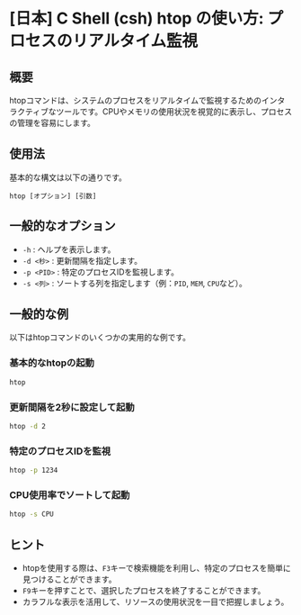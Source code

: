 # [日本] C Shell (csh) htop の使い方: プロセスのリアルタイム監視

## 概要
htopコマンドは、システムのプロセスをリアルタイムで監視するためのインタラクティブなツールです。CPUやメモリの使用状況を視覚的に表示し、プロセスの管理を容易にします。

## 使用法
基本的な構文は以下の通りです。

```
htop [オプション] [引数]
```

## 一般的なオプション
- `-h` : ヘルプを表示します。
- `-d <秒>` : 更新間隔を指定します。
- `-p <PID>` : 特定のプロセスIDを監視します。
- `-s <列>` : ソートする列を指定します（例：`PID`, `MEM`, `CPU`など）。

## 一般的な例
以下はhtopコマンドのいくつかの実用的な例です。

### 基本的なhtopの起動
```bash
htop
```

### 更新間隔を2秒に設定して起動
```bash
htop -d 2
```

### 特定のプロセスIDを監視
```bash
htop -p 1234
```

### CPU使用率でソートして起動
```bash
htop -s CPU
```

## ヒント
- htopを使用する際は、`F3`キーで検索機能を利用し、特定のプロセスを簡単に見つけることができます。
- `F9`キーを押すことで、選択したプロセスを終了することができます。
- カラフルな表示を活用して、リソースの使用状況を一目で把握しましょう。